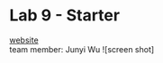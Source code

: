 # Lab 9 - Starter
[website](https://pei-lu.github.io/Lab9_Starter/)  
team member: Junyi Wu
![screen shot]

